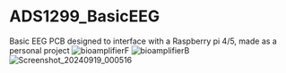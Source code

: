 # ADS1299_BasicEEG
Basic EEG PCB designed to interface with a Raspberry pi 4/5, made as a personal project
![bioamplifierF](https://github.com/user-attachments/assets/8ac3a9e9-ca83-4e06-ada3-e1adb3ba2ae1)
![bioamplifierB](https://github.com/user-attachments/assets/af55b4ee-14a6-45fc-9308-78fb965549e2)
![Screenshot_20240919_000516](https://github.com/user-attachments/assets/05e3986f-9e04-4797-be62-0caaf5cda97b)

